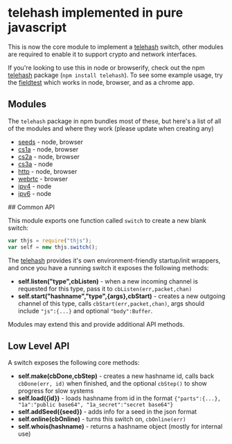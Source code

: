 telehash implemented in pure javascript
=======================================

This is now the core module to implement a [telehash](http://telehash.org) switch, other modules are required to enable it to support crypto and network interfaces.

If you're looking to use this in node or browserify, check out the npm [telehash](https://github.com/telehash/node-telehash) package (`npm install telehash`).  To see some example usage, try the [fieldtest](https://github.com/telehash/fieldtest) which works in node, browser, and as a chrome app.

## Modules

The `telehash` package in npm bundles most of these, but here's a list of all of the modules and where they work (please update when creating any)

* [seeds](https://github.com/telehash/telehash-seeds) - node, browser
* [cs1a](https://github.com/telehash/telehash-cs1a) - node, browser
* [cs2a](https://github.com/telehash/telehash-cs2a) - node, browser
* [cs3a](https://github.com/telehash/telehash-cs3a) - node
* [http](https://github.com/telehash/telehash-http) - node, browser
* [webrtc](https://github.com/telehash/telehash-webrtc) - browser
* [ipv4](https://github.com/telehash/telehash-ipv4) - node
* [ipv6](https://github.com/telehash/telehash-ipv6) - node

<a name="api" />
## Common API

This module exports one function called `switch` to create a new blank switch:

```js
var thjs = require("thjs");
var self = new thjs.switch();
```

The [telehash](https://github.com/telehash/node-telehash) provides it's own environment-friendly startup/init wrappers, and once you have a running switch it exposes the following methods:

* **self.listen("type",cbListen)** - when a new incoming channel is requested for this type, pass it to `cbListen(err,packet,chan)`
* **self.start("hashname","type",{args},cbStart)** - creates a new outgoing channel of this type, calls `cbStart(err,packet,chan)`, args should include `"js":{...}` and optional `"body":Buffer`.

Modules may extend this and provide additional API methods.

## Low Level API

A switch exposes the following core methods:

* **self.make(cbDone,cbStep)** - creates a new hashname id, calls back `cbDone(err, id)` when finished, and the optional `cbStep()` to show progress for slow systems
* **self.load({id})** - loads hashname from id in the format `{"parts":{...}, "1a":"public base64", "1a_secret":"secret base64"}`
* **self.addSeed({seed})** - adds info for a seed in the json format
* **self.online(cbOnline)** - turns this switch on, `cbOnline(err)`
* **self.whois(hashname)** - returns a hashname object (mostly for internal use)


